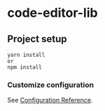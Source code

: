 # code-editor-lib

## Project setup
```
yarn install
or
npm install
```

### Customize configuration
See [Configuration Reference](https://cli.vuejs.org/config/).
